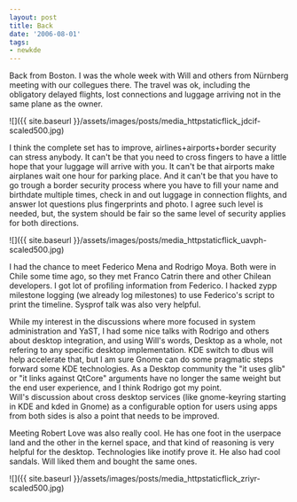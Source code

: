 ```yaml
---
layout: post
title: Back
date: '2006-08-01'
tags:
- newkde
---
```


Back from Boston. I was the whole week with Will and others from Nürnberg meeting with our collegues there. The travel was ok, including the obligatory delayed flights, lost connections and luggage arriving not in the same plane as the owner.

 ![]({{ site.baseurl }}/assets/images/posts/media_httpstaticflick_jdcif-scaled500.jpg)

I think the complete set has to improve, airlines+airports+border security can stress anybody. It can't be that you need to cross fingers to have a little hope that your luggage will arrive with you. It can't be that airports make airplanes wait one hour for parking place. And it can't be that you have to go trough a border security process where you have to fill your name and birthdate multiple times, check in and out luggage in connection flights, and answer lot questions plus fingerprints and photo. I agree such level is needed, but, the system should be fair so the same level of security applies for both directions.

 ![]({{ site.baseurl }}/assets/images/posts/media_httpstaticflick_uavph-scaled500.jpg)

I had the chance to meet Federico Mena and Rodrigo Moya. Both were in Chile some time ago, so they met Franco Catrin there and other Chilean developers. I got lot of profiling information from Federico. I hacked zypp milestone logging (we already log milestones) to use Federico's script to print the timeline. Sysprof talk was also very helpful.

While my interest in the discussions where more focused in system administration and YaST, I had some nice talks with Rodrigo and others about desktop integration, and using Will's words, Desktop as a whole, not refering to any specific desktop implementation. KDE switch to dbus will help accelerate that, but I am sure Gnome can do some pragmatic steps forward some KDE technologies. As a Desktop community the "it uses glib" or "it links against QtCore" arguments have no longer the same weight but the end user experience, and I think Rodrigo got my point.  
Will's discussion about cross desktop services (like gnome-keyring starting in KDE and kded in Gnome) as a configurable option for users using apps from both sides is also a point that needs to be improved.

Meeting Robert Love was also really cool. He has one foot in the userpace land and the other in the kernel space, and that kind of reasoning is very helpful for the desktop. Technologies like inotify prove it. He also had cool sandals. Will liked them and bought the same ones.

 ![]({{ site.baseurl }}/assets/images/posts/media_httpstaticflick_zriyr-scaled500.jpg)
